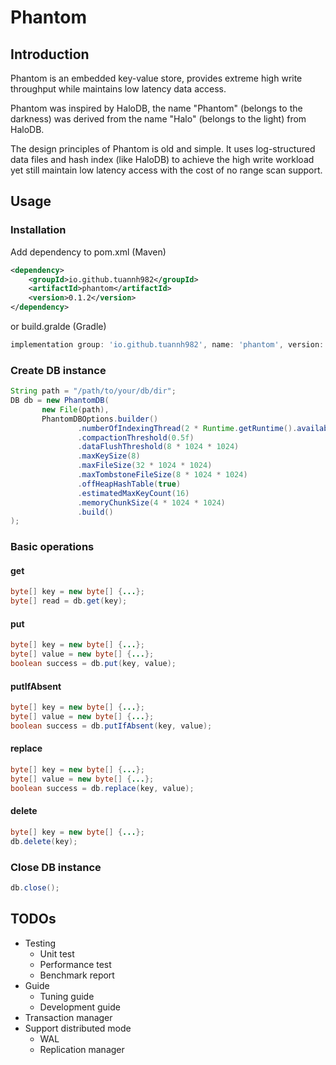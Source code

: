# Phantom

## Introduction
Phantom is an embedded key-value store, provides extreme high write throughput while maintains low latency data access.

Phantom was inspired by HaloDB, the name "Phantom" (belongs to the darkness) was derived from 
the name "Halo" (belongs to the light) from HaloDB.

The design principles of Phantom is old and simple. It uses log-structured data files and hash index (like HaloDB) to 
achieve the high write workload yet still maintain low latency access with the cost of no range scan support.

## Usage

### Installation

Add dependency to pom.xml (Maven)

```xml
<dependency>
    <groupId>io.github.tuannh982</groupId>
    <artifactId>phantom</artifactId>
    <version>0.1.2</version>
</dependency>
```

or build.gralde (Gradle)

```groovy
implementation group: 'io.github.tuannh982', name: 'phantom', version: '0.1.1'
```

### Create DB instance
```java
String path = "/path/to/your/db/dir";
DB db = new PhantomDB(
       new File(path),
       PhantomDBOptions.builder()
               .numberOfIndexingThread(2 * Runtime.getRuntime().availableProcessors())
               .compactionThreshold(0.5f)
               .dataFlushThreshold(8 * 1024 * 1024)
               .maxKeySize(8)
               .maxFileSize(32 * 1024 * 1024)
               .maxTombstoneFileSize(8 * 1024 * 1024)
               .offHeapHashTable(true)
               .estimatedMaxKeyCount(16)
               .memoryChunkSize(4 * 1024 * 1024)
               .build()
);
```

### Basic operations
#### get
```java
byte[] key = new byte[] {...};
byte[] read = db.get(key);
```
#### put
```java
byte[] key = new byte[] {...};
byte[] value = new byte[] {...};
boolean success = db.put(key, value);
```
#### putIfAbsent
```java
byte[] key = new byte[] {...};
byte[] value = new byte[] {...};
boolean success = db.putIfAbsent(key, value);
```
#### replace
```java
byte[] key = new byte[] {...};
byte[] value = new byte[] {...};
boolean success = db.replace(key, value);
```
#### delete
```java
byte[] key = new byte[] {...};
db.delete(key);
```

### Close DB instance
```java
db.close();
```

## TODOs
- Testing
  - Unit test
  - Performance test
  - Benchmark report
- Guide
  - Tuning guide
  - Development guide
- Transaction manager
- Support distributed mode
    - WAL
    - Replication manager